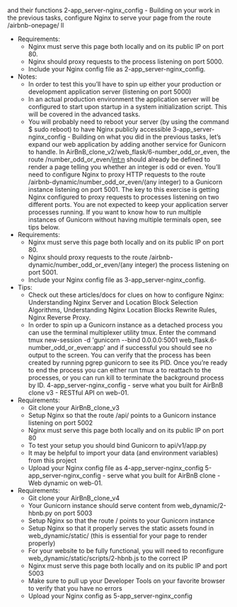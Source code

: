  and their functions
2-app_server-nginx_config - Building on your work in the previous tasks, configure Nginx to serve your page from the route /airbnb-onepage/
ll
  - Requirements:
    - Nginx must serve this page both locally and on its public IP on port 80.
    - Nginx should proxy requests to the process listening on port 5000.
    - Include your Nginx config file as 2-app_server-nginx_config.
  - Notes:
    - In order to test this you’ll have to spin up either your production or development application server (listening on port 5000)
    - In an actual production environment the application server will be configured to start upon startup in a system initialization script. This will be covered in the advanced tasks.
    - You will probably need to reboot your server (by using the command $ sudo reboot) to have Nginx publicly accessible
3-app_server-nginx_config - Building on what you did in the previous tasks, let’s expand our web application by adding another service for Gunicorn to handle. In AirBnB_clone_v2/web_flask/6-number_odd_or_even, the route /number_odd_or_even/<int:n> should already be defined to render a page telling you whether an integer is odd or even. You’ll need to configure Nginx to proxy HTTP requests to the route /airbnb-dynamic/number_odd_or_even/(any integer) to a Gunicorn instance listening on port 5001. The key to this exercise is getting Nginx configured to proxy requests to processes listening on two different ports. You are not expected to keep your application server processes running. If you want to know how to run multiple instances of Gunicorn without having multiple terminals open, see tips below.
  - Requirements:
    - Nginx must serve this page both locally and on its public IP on port 80.
    - Nginx should proxy requests to the route /airbnb-dynamic/number_odd_or_even/(any integer) the process listening on port 5001.
    - Include your Nginx config file as 3-app_server-nginx_config.
  - Tips:
    - Check out these articles/docs for clues on how to configure Nginx: Understanding Nginx Server and Location Block Selection Algorithms, Understanding Nginx Location Blocks Rewrite Rules, Nginx Reverse Proxy.
    - In order to spin up a Gunicorn instance as a detached process you can use the terminal multiplexer utility tmux. Enter the command tmux new-session -d 'gunicorn --bind 0.0.0.0:5001 web_flask.6-number_odd_or_even:app' and if successful you should see no output to the screen. You can verify that the process has been created by running pgrep gunicorn to see its PID. Once you’re ready to end the process you can either run tmux a to reattach to the processes, or you can run kill <PID> to terminate the background process by ID.
4-app_server-nginx_config - serve what you built for AirBnB clone v3 - RESTful API on web-01.
  - Requirements:
    - Git clone your AirBnB_clone_v3
    - Setup Nginx so that the route /api/ points to a Gunicorn instance listening on port 5002
    - Nginx must serve this page both locally and on its public IP on port 80
    - To test your setup you should bind Gunicorn to api/v1/app.py
    - It may be helpful to import your data (and environment variables) from this project
    - Upload your Nginx config file as 4-app_server-nginx_config
5-app_server-nginx_config - serve what you built for AirBnB clone - Web dynamic on web-01.
  - Requirements:
    - Git clone your AirBnB_clone_v4
    - Your Gunicorn instance should serve content from web_dynamic/2-hbnb.py on port 5003
    - Setup Nginx so that the route / points to your Gunicorn instance
    - Setup Nginx so that it properly serves the static assets found in web_dynamic/static/ (this is essential for your page to render properly)
    - For your website to be fully functional, you will need to reconfigure web_dynamic/static/scripts/2-hbnb.js to the correct IP
    - Nginx must serve this page both locally and on its public IP and port 5003
    - Make sure to pull up your Developer Tools on your favorite browser to verify that you have no errors
    - Upload your Nginx config as 5-app_server-nginx_config
